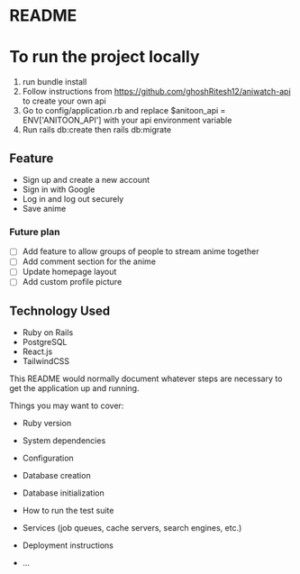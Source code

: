 # README

# To run the project locally 
1. run bundle install
2. Follow instructions from https://github.com/ghoshRitesh12/aniwatch-api to create your own api
3. Go to config/application.rb and replace $anitoon_api = ENV['ANITOON_API'] with your api environment variable
4. Run rails db:create then rails db:migrate

## Feature

- Sign up and create a new account
- Sign in with Google
- Log in and log out securely
- Save anime

### Future plan

- [ ] Add feature to allow groups of people to stream anime together
- [ ] Add comment section for the anime
- [ ] Update homepage layout
- [ ] Add custom profile picture

## Technology Used

- Ruby on Rails
- PostgreSQL
- React.js
- TailwindCSS

This README would normally document whatever steps are necessary to get the
application up and running.

Things you may want to cover:

* Ruby version

* System dependencies

* Configuration

* Database creation

* Database initialization

* How to run the test suite

* Services (job queues, cache servers, search engines, etc.)

* Deployment instructions

* ...
